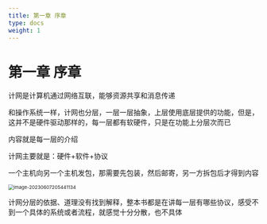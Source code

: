 ```yaml
---
title: 第一章 序章
type: docs
weight: 1
---
```


# 第一章 序章

计网是计算机通过网络互联，能够资源共享和消息传递

和操作系统一样，计网也分层，一层一层抽象，上层使用底层提供的功能，但是，这并不是硬件驱动那样的，每一层都有软硬件，只是在功能上分层次而已

内容就是每一层的介绍

计网主要就是：硬件+软件+协议



一个主机向另一个主机发包，那需要先包装，然后邮寄，另一方拆包后才得到内容

<img src="https://cdn.jsdelivr.net/gh/zvictorliu/typoraPics@main/img/image-20230607205441134.png" alt="image-20230607205441134" style="zoom:67%;" />



计网分层的依据、道理没有找到解释，整本书都是在讲每一层有哪些协议，感受不到一个具体的系统或者流程，就感觉十分分散，也不具体
